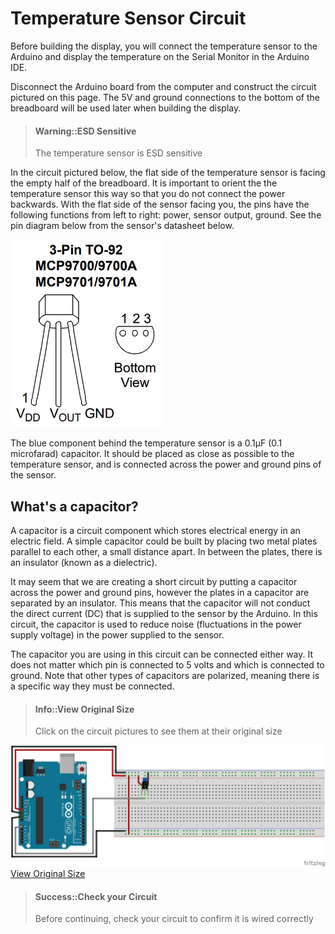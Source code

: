 # Temperature Sensor Circuit

Before building the display, you will connect the temperature sensor to the Arduino and display the temperature on the Serial Monitor in the Arduino IDE.

Disconnect the Arduino board from the computer and construct the circuit pictured on this page. The 5V and ground connections to the bottom of the breadboard will be used later when building the display.

> #### Warning::ESD Sensitive
> The temperature sensor is ESD sensitive

In the circuit pictured below, the flat side of the temperature sensor is facing the empty half of the breadboard. It is important to orient the the temperature sensor this way so that you do not connect the power backwards. With the flat side of the sensor facing you, the pins have the following functions from left to right: power, sensor output, ground. See the pin diagram below from the sensor's datasheet below.

![](/assets/MCP9701A_TO-92_Pinout.PNG)

The blue component behind the temperature sensor is a 0.1&micro;F (0.1 microfarad) capacitor. It should be placed as close as possible to the temperature sensor, and is connected across the power and ground pins of the sensor.

## What's a capacitor?

A capacitor is a circuit component which stores electrical energy in an electric field. A simple capacitor could be built by placing two metal plates parallel to each other, a small distance apart. In between the plates, there is an insulator (known as a dielectric).

It may seem that we are creating a short circuit by putting a capacitor across the power and ground pins, however the plates in a capacitor are separated by an insulator. This means that the capacitor will not conduct the direct current (DC) that is supplied to the sensor by the Arduino. In this circuit, the capacitor is used to reduce noise (fluctuations in the power supply voltage) in the power supplied to the sensor.

The capacitor you are using in this circuit can be connected either way. It does not matter which pin is connected to 5 volts and which is connected to ground. Note that other types of capacitors are polarized, meaning there is a specific way they must be connected.

> #### Info::View Original Size
> Click on the circuit pictures to see them at their original size

![](/assets/temperature_sensor_breadboard.png)
[View Original Size](/assets/temperature_sensor_breadboard.png)

> #### Success::Check your Circuit
> Before continuing, check your circuit to confirm it is wired correctly
